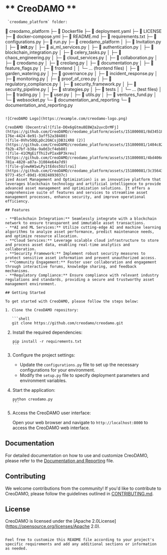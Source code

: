 # ** CreoDAMO **

```
 `creodamo_platform` folder:

```
📂 creodamo_platform
  ├─ 📄 Dockerfile
  ├─ 📄 deployment.yaml
  ├─ 📄 LICENSE
  ├─ 📄 docker-compose.yml
  ├─ 📄 README.md
  ├─ 📄 requirements.txt
  ├─ 📄 configurations.py
  ├─ 📄 run.py
  ├─ 📂 creodamo_platform
  │   ├─ 📄 Invitation.py
  │   ├─ 📄 __init__.py
  │   ├─ 📄 ai_ml_services.py
  │   ├─ 📄 authentication.py
  │   ├─ 📄 blockchain_integration.py
  │   ├─ 📄 celery_tasks.py
  │   ├─ 📄 chaos_engineering.py
  │   ├─ 📄 cloud_services.py
  │   ├─ 📄 collaboration.py
  │   ├─ 📄 creodamo.py
  │   ├─ 📄 creolang.py
  │   ├─ 📄 documentation.py
  │   ├─ 📄 feature_flags.py
  │   ├─ 📂 frontend
  │   │   └─ ... (frontend files)
  │   ├─ 📄 garden_watering.py
  │   ├─ 📄 governance.py
  │   ├─ 📄 incident_response.py
  │   ├─ 📄 monitoring.py
  │   ├─ 📄 proof_of_creo.py
  │   ├─ 📄 regulatory_compliance.py
  │   ├─ 📄 security_framework.py
  │   ├─ 📄 security_pipeline.py
  │   ├─ 📄 strategies.py
  │   ├─ 📂 tests
  │   │   └─ ... (test files)
  │   ├─ 📄 trading.py
  │   ├─ 📄 user.py
  │   ├─ 📄 utils.py
  │   ├─ 📄 ventures_fund.py
  │   └─ 📄 websocket.py
  └─ 📂 documentation_and_reporting
      └─ 📄 documentation_and_reporting.py
```

![CreoDAMO Logo](https://example.com/creodamo-logo.png)

CreoDAMO (Decentral![file-DOx6gGtmu8E8W2a2uvcDrMFj](https://github.com/CreoDAMO/creodamo_platform/assets/151800081/8d345182-176e-4424-8e91-3aff52a38480)
![file-0Vhv5OQLpDc2OACsjDB3iXR8 (2)](https://github.com/CreoDAMO/creodamo_platform/assets/151800081/1404c821-fb2b-47bf-b38a-9a0d3cf4eb80)
![file-41CMgEifThiIvPIaxBP3kreu](https://github.com/CreoDAMO/creodamo_platform/assets/151800081/4bd406db-781a-4820-a87a-31084e64a7d9)
![file-glewAW1wLPy1tEdos5Uzlrai](https://github.com/CreoDAMO/creodamo_platform/assets/151800081/3c356436-9773-45cf-89d1-03024893037c)
ized Asset Management and Optimization) is an innovative platform that leverages blockchain technology and artificial intelligence to provide advanced asset management and optimization solutions. It offers a comprehensive suite of features and services to streamline asset management processes, enhance security, and improve operational efficiency.

## Features

- **Blockchain Integration:** Seamlessly integrate with a blockchain network to ensure transparent and immutable asset transactions.
- **AI and ML Services:** Utilize cutting-edge AI and machine learning algorithms to analyze asset performance, predict maintenance needs, and optimize resource allocation.
- **Cloud Services:** Leverage scalable cloud infrastructure to store and process asset data, enabling real-time analytics and collaboration.
- **Security Framework:** Implement robust security measures to protect sensitive asset information and prevent unauthorized access.
- **Community Engagement:** Foster user collaboration and engagement through interactive forums, knowledge sharing, and feedback mechanisms.
- **Regulatory Compliance:** Ensure compliance with relevant industry regulations and standards, providing a secure and trustworthy asset management environment.

## Getting Started

To get started with CreoDAMO, please follow the steps below:

1. Clone the CreoDAMO repository:

   ```shell
   git clone https://github.com/creodamo/creodamo.git
   ```

2. Install the required dependencies:

   ````shell
   pip install -r requirements.txt
   ```

3. Configure the project settings:

   - Update the `configurations.py` file to set up the necessary configurations for your environment.
   - Modify the `setup.py` file to specify deployment parameters and environment variables.

4. Start the application:

   ````shell
   python creodamo.py
   ```

5. Access the CreoDAMO user interface:

   Open your web browser and navigate to `http://localhost:8000` to access the CreoDAMO web interface.

## Documentation

For detailed documentation on how to use and customize CreoDAMO, please refer to the [Documentation and Reporting](./documentation_and_reporting/documentation_and_reporting.py) file.

## Contributing

We welcome contributions from the community! If you'd like to contribute to CreoDAMO, please follow the guidelines outlined in [CONTRIBUTING.md](./CONTRIBUTING.md).

## License

CreoDAMO is licensed under the [Apache 2.0License](https://opensource.org/licenses/Apache 2.0).
```

Feel free to customize this README file according to your project's specific requirements and add any additional sections or information as needed.
